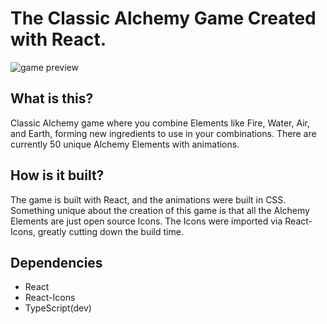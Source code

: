 # The Classic Alchemy Game Created with React.

![game preview](https://res.cloudinary.com/dpc3zrcvs/image/upload/c_scale,w_400/v1648020086/Screenshot_from_2022-03-23_02-20-34_phvqgx.png)

## What is this?

Classic Alchemy game where you combine Elements like Fire, Water, Air, and Earth, forming new ingredients to use in your combinations. There are currently 50 unique Alchemy Elements with animations.

## How is it built?

The game is built with React, and the animations were built in CSS. Something unique about the creation of this game is that all the Alchemy Elements are just open source Icons. The Icons were imported via React-Icons, greatly cutting down the build time.

## Dependencies

- React
- React-Icons
- TypeScript(dev)
